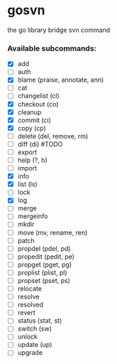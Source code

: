 # gosvn

the go library bridge svn command

### Available subcommands:

 - [x]  add
 - [ ]  auth
 - [x]  blame (praise, annotate, ann)
 - [ ]  cat
 - [ ]  changelist (cl)
 - [x]  checkout (co)
 - [x]  cleanup
 - [x]  commit (ci)
 - [x]  copy (cp)
 - [ ]  delete (del, remove, rm)
 - [ ]  diff (di) #TODO
 - [ ]  export 
 - [ ]  help (?, h)
 - [ ]  import
 - [x]  info
 - [x]  list (ls)
 - [ ]  lock
 - [x]  log
 - [ ]  merge
 - [ ]  mergeinfo
 - [ ]  mkdir
 - [ ]  move (mv, rename, ren)
 - [ ]  patch
 - [ ]  propdel (pdel, pd)
 - [ ]  propedit (pedit, pe)
 - [ ]  propget (pget, pg)
 - [ ]  proplist (plist, pl)
 - [ ]  propset (pset, ps)
 - [ ]  relocate
 - [ ]  resolve
 - [ ]  resolved
 - [ ]  revert
 - [ ]  status (stat, st)
 - [ ]  switch (sw)
 - [ ]  unlock
 - [ ]  update (up)
 - [ ]  upgrade
